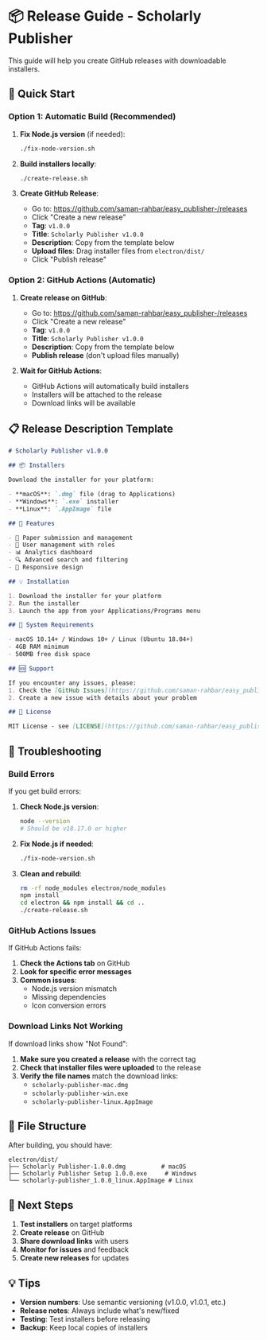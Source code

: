 # 📦 Release Guide - Scholarly Publisher

This guide will help you create GitHub releases with downloadable installers.

## 🚀 Quick Start

### **Option 1: Automatic Build (Recommended)**

1. **Fix Node.js version** (if needed):
   ```bash
   ./fix-node-version.sh
   ```

2. **Build installers locally**:
   ```bash
   ./create-release.sh
   ```

3. **Create GitHub Release**:
   - Go to: https://github.com/saman-rahbar/easy_publisher-/releases
   - Click "Create a new release"
   - **Tag**: `v1.0.0`
   - **Title**: `Scholarly Publisher v1.0.0`
   - **Description**: Copy from the template below
   - **Upload files**: Drag installer files from `electron/dist/`
   - Click "Publish release"

### **Option 2: GitHub Actions (Automatic)**

1. **Create release on GitHub**:
   - Go to: https://github.com/saman-rahbar/easy_publisher-/releases
   - Click "Create a new release"
   - **Tag**: `v1.0.0`
   - **Title**: `Scholarly Publisher v1.0.0`
   - **Description**: Copy from the template below
   - **Publish release** (don't upload files manually)

2. **Wait for GitHub Actions**:
   - GitHub Actions will automatically build installers
   - Installers will be attached to the release
   - Download links will be available

## 📋 Release Description Template

```markdown
# Scholarly Publisher v1.0.0

## 📦 Installers

Download the installer for your platform:

- **macOS**: `.dmg` file (drag to Applications)
- **Windows**: `.exe` installer
- **Linux**: `.AppImage` file

## 🚀 Features

- 📄 Paper submission and management
- 👥 User management with roles
- 📊 Analytics dashboard
- 🔍 Advanced search and filtering
- 📱 Responsive design

## 💡 Installation

1. Download the installer for your platform
2. Run the installer
3. Launch the app from your Applications/Programs menu

## 🔧 System Requirements

- macOS 10.14+ / Windows 10+ / Linux (Ubuntu 18.04+)
- 4GB RAM minimum
- 500MB free disk space

## 🆘 Support

If you encounter any issues, please:
1. Check the [GitHub Issues](https://github.com/saman-rahbar/easy_publisher-/issues)
2. Create a new issue with details about your problem

## 📝 License

MIT License - see [LICENSE](https://github.com/saman-rahbar/easy_publisher-/blob/main/LICENSE) file
```

## 🔧 Troubleshooting

### **Build Errors**

If you get build errors:

1. **Check Node.js version**:
   ```bash
   node --version
   # Should be v18.17.0 or higher
   ```

2. **Fix Node.js if needed**:
   ```bash
   ./fix-node-version.sh
   ```

3. **Clean and rebuild**:
   ```bash
   rm -rf node_modules electron/node_modules
   npm install
   cd electron && npm install && cd ..
   ./create-release.sh
   ```

### **GitHub Actions Issues**

If GitHub Actions fails:

1. **Check the Actions tab** on GitHub
2. **Look for specific error messages**
3. **Common issues**:
   - Node.js version mismatch
   - Missing dependencies
   - Icon conversion errors

### **Download Links Not Working**

If download links show "Not Found":

1. **Make sure you created a release** with the correct tag
2. **Check that installer files were uploaded** to the release
3. **Verify the file names** match the download links:
   - `scholarly-publisher-mac.dmg`
   - `scholarly-publisher-win.exe`
   - `scholarly-publisher-linux.AppImage`

## 📁 File Structure

After building, you should have:

```
electron/dist/
├── Scholarly Publisher-1.0.0.dmg          # macOS
├── Scholarly Publisher Setup 1.0.0.exe     # Windows
└── scholarly-publisher_1.0.0_linux.AppImage # Linux
```

## 🎯 Next Steps

1. **Test installers** on target platforms
2. **Create release** on GitHub
3. **Share download links** with users
4. **Monitor for issues** and feedback
5. **Create new releases** for updates

## 💡 Tips

- **Version numbers**: Use semantic versioning (v1.0.0, v1.0.1, etc.)
- **Release notes**: Always include what's new/fixed
- **Testing**: Test installers before releasing
- **Backup**: Keep local copies of installers 